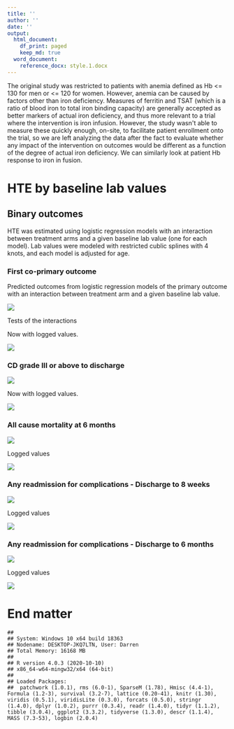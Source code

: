 ```yaml
---
title: ''
author: ''
date: ''
output: 
  html_document:
    df_print: paged
    keep_md: true
  word_document:
    reference_docx: style.1.docx
---
```





The original study was restricted to patients with anemia defined as Hb <= 130 for men or <= 120 for women. However, anemia can be caused by factors other than iron deficiency. Measures of ferritin and TSAT (which is a ratio of blood iron to total iron binding capacity) are generally accepted as better markers of actual iron deficiency, and thus more relevant to a trial where the intervention is iron infusion. However, the study wasn't able to measure these quickly enough, on-site, to facilitate patient enrollment onto the trial, so we are left analyzing the data after the fact to evaluate whether any impact of the intervention on outcomes would be different as a function of the degree of actual iron deficiency. We can similarly look at patient Hb response to iron in fusion. 


# HTE by baseline lab values 

## Binary outcomes

HTE was estimated using logistic regression models with an interaction between treatment arms and a given baseline lab value (one for each model). Lab values were modeled with restricted cublic splines with 4 knots, and each model is adjusted for age. 

### First co-primary outcome







Predicted outcomes from logistic regression models of the primary outcome with an interaction between treatment arm and a given baseline lab value. 



![](report_02_files/figure-html/unnamed-chunk-5-1.png)<!-- -->

Tests of the interactions



<div data-pagedtable="false">
  <script data-pagedtable-source type="application/json">
{"columns":[{"label":["lab_variable"],"name":[1],"type":["chr"],"align":["left"]},{"label":["P"],"name":[2],"type":["dbl"],"align":["right"]},{"label":["Chi-Square"],"name":[3],"type":["dbl"],"align":["right"]},{"label":["d.f."],"name":[4],"type":["dbl"],"align":["right"]}],"data":[{"1":"TDL baseline Hb g/L","2":"0.94","3":"0.41","4":"3"},{"1":"TDL baseline ferritin","2":"0.44","3":"2.70","4":"3"},{"1":"TDL baseline tsat","2":"0.58","3":"1.99","4":"3"},{"1":"TDL baseline iron","2":"0.63","3":"1.75","4":"3"},{"1":"TDL baseline tibc","2":"0.10","3":"6.15","4":"3"}],"options":{"columns":{"min":{},"max":[10]},"rows":{"min":[10],"max":[10]},"pages":{}}}
  </script>
</div>

Now with logged values. 



![](report_02_files/figure-html/unnamed-chunk-9-1.png)<!-- -->

<div data-pagedtable="false">
  <script data-pagedtable-source type="application/json">
{"columns":[{"label":["lab_variable"],"name":[1],"type":["chr"],"align":["left"]},{"label":["P"],"name":[2],"type":["dbl"],"align":["right"]},{"label":["Chi-Square"],"name":[3],"type":["dbl"],"align":["right"]},{"label":["d.f."],"name":[4],"type":["dbl"],"align":["right"]}],"data":[{"1":"TDL baseline Hb g/L","2":"0.94","3":"0.40","4":"3"},{"1":"TDL baseline ferritin","2":"0.24","3":"4.17","4":"3"},{"1":"TDL baseline tsat","2":"0.65","3":"1.62","4":"3"},{"1":"TDL baseline iron","2":"0.49","3":"2.43","4":"3"},{"1":"TDL baseline tibc","2":"0.08","3":"6.67","4":"3"}],"options":{"columns":{"min":{},"max":[10]},"rows":{"min":[10],"max":[10]},"pages":{}}}
  </script>
</div>

### CD grade III or above to discharge

![](report_02_files/figure-html/unnamed-chunk-11-1.png)<!-- -->

<div data-pagedtable="false">
  <script data-pagedtable-source type="application/json">
{"columns":[{"label":["lab_variable"],"name":[1],"type":["chr"],"align":["left"]},{"label":["P"],"name":[2],"type":["dbl"],"align":["right"]},{"label":["Chi-Square"],"name":[3],"type":["dbl"],"align":["right"]},{"label":["d.f."],"name":[4],"type":["dbl"],"align":["right"]}],"data":[{"1":"TDL baseline Hb g/L","2":"0.76","3":"1.15","4":"3"},{"1":"TDL baseline ferritin","2":"0.18","3":"4.90","4":"3"},{"1":"TDL baseline tsat","2":"0.84","3":"0.82","4":"3"},{"1":"TDL baseline iron","2":"0.98","3":"0.20","4":"3"},{"1":"TDL baseline tibc","2":"0.23","3":"4.36","4":"3"}],"options":{"columns":{"min":{},"max":[10]},"rows":{"min":[10],"max":[10]},"pages":{}}}
  </script>
</div>

Now with logged values. 

![](report_02_files/figure-html/unnamed-chunk-13-1.png)<!-- -->


<div data-pagedtable="false">
  <script data-pagedtable-source type="application/json">
{"columns":[{"label":["lab_variable"],"name":[1],"type":["chr"],"align":["left"]},{"label":["P"],"name":[2],"type":["dbl"],"align":["right"]},{"label":["Chi-Square"],"name":[3],"type":["dbl"],"align":["right"]},{"label":["d.f."],"name":[4],"type":["dbl"],"align":["right"]}],"data":[{"1":"TDL baseline Hb g/L (log10)","2":"0.74","3":"1.27","4":"3"},{"1":"TDL baseline ferritin (log10)","2":"0.21","3":"4.56","4":"3"},{"1":"TDL baseline tsat (log10)","2":"0.93","3":"0.44","4":"3"},{"1":"TDL baseline iron (log10)","2":"0.96","3":"0.28","4":"3"},{"1":"TDL baseline tibc (log10)","2":"0.23","3":"4.32","4":"3"}],"options":{"columns":{"min":{},"max":[10]},"rows":{"min":[10],"max":[10]},"pages":{}}}
  </script>
</div>

### All cause mortality at 6 months

![](report_02_files/figure-html/unnamed-chunk-15-1.png)<!-- -->


<div data-pagedtable="false">
  <script data-pagedtable-source type="application/json">
{"columns":[{"label":["lab_variable"],"name":[1],"type":["chr"],"align":["left"]},{"label":["P"],"name":[2],"type":["dbl"],"align":["right"]},{"label":["Chi-Square"],"name":[3],"type":["dbl"],"align":["right"]},{"label":["d.f."],"name":[4],"type":["dbl"],"align":["right"]}],"data":[{"1":"TDL baseline Hb g/L","2":"0.80","3":"0.99","4":"3"},{"1":"TDL baseline ferritin","2":"0.41","3":"2.86","4":"3"},{"1":"TDL baseline tsat","2":"0.40","3":"2.97","4":"3"},{"1":"TDL baseline iron","2":"0.52","3":"2.27","4":"3"},{"1":"TDL baseline tibc","2":"0.51","3":"2.32","4":"3"}],"options":{"columns":{"min":{},"max":[10]},"rows":{"min":[10],"max":[10]},"pages":{}}}
  </script>
</div>


Logged values

![](report_02_files/figure-html/unnamed-chunk-17-1.png)<!-- -->

<div data-pagedtable="false">
  <script data-pagedtable-source type="application/json">
{"columns":[{"label":["lab_variable"],"name":[1],"type":["chr"],"align":["left"]},{"label":["P"],"name":[2],"type":["dbl"],"align":["right"]},{"label":["Chi-Square"],"name":[3],"type":["dbl"],"align":["right"]},{"label":["d.f."],"name":[4],"type":["dbl"],"align":["right"]}],"data":[{"1":"TDL baseline Hb g/L (log10)","2":"0.81","3":"0.95","4":"3"},{"1":"TDL baseline ferritin (log10)","2":"0.67","3":"1.56","4":"3"},{"1":"TDL baseline tsat (log10)","2":"0.41","3":"2.86","4":"3"},{"1":"TDL baseline iron (log10)","2":"0.55","3":"2.11","4":"3"},{"1":"TDL baseline tibc (log10)","2":"0.52","3":"2.28","4":"3"}],"options":{"columns":{"min":{},"max":[10]},"rows":{"min":[10],"max":[10]},"pages":{}}}
  </script>
</div>


### Any readmission for complications - Discharge to 8 weeks

![](report_02_files/figure-html/unnamed-chunk-19-1.png)<!-- -->


<div data-pagedtable="false">
  <script data-pagedtable-source type="application/json">
{"columns":[{"label":["lab_variable"],"name":[1],"type":["chr"],"align":["left"]},{"label":["P"],"name":[2],"type":["dbl"],"align":["right"]},{"label":["Chi-Square"],"name":[3],"type":["dbl"],"align":["right"]},{"label":["d.f."],"name":[4],"type":["dbl"],"align":["right"]}],"data":[{"1":"TDL baseline Hb g/L","2":"0.74","3":"1.25","4":"3"},{"1":"TDL baseline ferritin","2":"0.54","3":"2.14","4":"3"},{"1":"TDL baseline tsat","2":"0.11","3":"5.95","4":"3"},{"1":"TDL baseline iron","2":"0.12","3":"5.83","4":"3"},{"1":"TDL baseline tibc","2":"0.64","3":"1.67","4":"3"}],"options":{"columns":{"min":{},"max":[10]},"rows":{"min":[10],"max":[10]},"pages":{}}}
  </script>
</div>

Logged values

![](report_02_files/figure-html/unnamed-chunk-21-1.png)<!-- -->

<div data-pagedtable="false">
  <script data-pagedtable-source type="application/json">
{"columns":[{"label":["lab_variable"],"name":[1],"type":["chr"],"align":["left"]},{"label":["P"],"name":[2],"type":["dbl"],"align":["right"]},{"label":["Chi-Square"],"name":[3],"type":["dbl"],"align":["right"]},{"label":["d.f."],"name":[4],"type":["dbl"],"align":["right"]}],"data":[{"1":"TDL baseline Hb g/L (log10)","2":"0.73","3":"1.32","4":"3"},{"1":"TDL baseline ferritin (log10)","2":"0.61","3":"1.82","4":"3"},{"1":"TDL baseline tsat (log10)","2":"0.14","3":"5.53","4":"3"},{"1":"TDL baseline iron (log10)","2":"0.10","3":"6.18","4":"3"},{"1":"TDL baseline tibc (log10)","2":"0.61","3":"1.82","4":"3"}],"options":{"columns":{"min":{},"max":[10]},"rows":{"min":[10],"max":[10]},"pages":{}}}
  </script>
</div>


### Any readmission for complications - Discharge to 6 months

![](report_02_files/figure-html/unnamed-chunk-23-1.png)<!-- -->


<div data-pagedtable="false">
  <script data-pagedtable-source type="application/json">
{"columns":[{"label":["lab_variable"],"name":[1],"type":["chr"],"align":["left"]},{"label":["P"],"name":[2],"type":["dbl"],"align":["right"]},{"label":["Chi-Square"],"name":[3],"type":["dbl"],"align":["right"]},{"label":["d.f."],"name":[4],"type":["dbl"],"align":["right"]}],"data":[{"1":"TDL baseline Hb g/L","2":"0.61","3":"1.80","4":"3"},{"1":"TDL baseline ferritin","2":"0.74","3":"1.27","4":"3"},{"1":"TDL baseline tsat","2":"0.19","3":"4.77","4":"3"},{"1":"TDL baseline iron","2":"0.20","3":"4.70","4":"3"},{"1":"TDL baseline tibc","2":"0.96","3":"0.31","4":"3"}],"options":{"columns":{"min":{},"max":[10]},"rows":{"min":[10],"max":[10]},"pages":{}}}
  </script>
</div>

Logged values

![](report_02_files/figure-html/unnamed-chunk-25-1.png)<!-- -->

<div data-pagedtable="false">
  <script data-pagedtable-source type="application/json">
{"columns":[{"label":["lab_variable"],"name":[1],"type":["chr"],"align":["left"]},{"label":["P"],"name":[2],"type":["dbl"],"align":["right"]},{"label":["Chi-Square"],"name":[3],"type":["dbl"],"align":["right"]},{"label":["d.f."],"name":[4],"type":["dbl"],"align":["right"]}],"data":[{"1":"TDL baseline Hb g/L (log10)","2":"0.61","3":"1.80","4":"3"},{"1":"TDL baseline ferritin (log10)","2":"0.60","3":"1.86","4":"3"},{"1":"TDL baseline tsat (log10)","2":"0.19","3":"4.78","4":"3"},{"1":"TDL baseline iron (log10)","2":"0.14","3":"5.40","4":"3"},{"1":"TDL baseline tibc (log10)","2":"0.97","3":"0.24","4":"3"}],"options":{"columns":{"min":{},"max":[10]},"rows":{"min":[10],"max":[10]},"pages":{}}}
  </script>
</div>


# End matter


```
## 
## System: Windows 10 x64 build 18363
## Nodename: DESKTOP-JKQ7LTN, User: Darren
## Total Memory: 16168 MB
## 
## R version 4.0.3 (2020-10-10) 
## x86_64-w64-mingw32/x64 (64-bit) 
## 
## Loaded Packages: 
##  patchwork (1.0.1), rms (6.0-1), SparseM (1.78), Hmisc (4.4-1), Formula (1.2-3), survival (3.2-7), lattice (0.20-41), knitr (1.30), viridis (0.5.1), viridisLite (0.3.0), forcats (0.5.0), stringr (1.4.0), dplyr (1.0.2), purrr (0.3.4), readr (1.4.0), tidyr (1.1.2), tibble (3.0.4), ggplot2 (3.3.2), tidyverse (1.3.0), descr (1.1.4), MASS (7.3-53), logbin (2.0.4)
```
